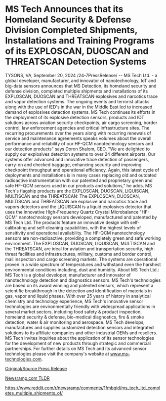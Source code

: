 # MS Tech Announces that its Homeland Security & Defense Division Completed Shipments, Installations and Training Programs of its EXPLOSCAN, DUOSCAN and THREATSCAN Detection Systems

TYSONS, VA, September 20, 2024 /24-7PressRelease/ -- MS Tech Ltd. - a global developer, manufacturer, and innovator of nanotechnology, IoT and big-data sensors announces that MS Detection, its homeland security and defense division, completed multiple shipments and installations of its EXPLOSCAN, DUOSCAN and THREATSCAN explosives and narcotics trace and vapor detection systems.  The ongoing events and terrorist attacks along with the use of IED's in the war in the Middle East led to increased demand of explosives detection systems. MS Tech continues its efforts in the deployment of its explosive detection sensors, products and IOT solutions across aviation security checkpoints, air cargo screening, border control, law enforcement agencies and critical infrastructure sites.  The recurring procurements over the years along with recurring renewals of service and maintenance agreements speaks volumes about the overall performance and reliability of our HF-QCM nanotechnology sensors and our detection products" says Doron Shalom, CEO.   "We are delighted to supply our explosives detection systems to over 24 different airports. Our systems offer advanced and innovative trace detection of passengers, carry-on and checked baggage, enhancing security and improving checkpoint throughput and operational efficiency. Again, this latest cycle of deployments and installations is in many cases replacing old and outdated radioactive instrumentation with our patented and proprietary green and safe HF-QCM sensors used in our products and solutions," he adds.  MS Tech's flagship products are the EXPLOSCAN, DUOSCAN, LIQUISCAN, MULTISCAN and the THREATSCAN: The EXPLOSCAN, DUOSCAN, MULTISCAN and THREATSCAN are explosive and narcotics trace and vapors detectors and the LIQUISCAN is a liquid explosives detector that uses the innovative High-Frequency Quartz Crystal Microbalance "HF-QCM" nanotechnology sensors developed, manufactured and patented by MS Tech Ltd. The products feature an innovative design with self-calibrating and self-cleaning capabilities, with the highest levels of sensitivity and operational availability. The HF-QCM nanotechnology sensors are non-radioactive, providing a completely green and safe working environment.  The EXPLOSCAN, DUOSCAN, LIQUISCAN, MULTISCAN and the THREATSCAN, are ideal for aviation and transportation security, high-threat facilities and infrastructures, military, customs and border control, mail inspection and cargo screening markets. The systems are operational proven in a wide spectrum of temperatures and withstand even the harshest environmental conditions including, dust and humidity.  About MS Tech Ltd.: MS Tech is a global developer, manufacturer and innovator of nanotechnology detection and diagnostics sensors. MS Tech's technologies are based on its award winning and patented sensors, which represent a scientific breakthrough in the detection and identification of materials in gas, vapor and liquid phases. With over 25 years of history in analytical chemistry and technology experience, MS Tech's innovative sensor technologies are environmentally friendly with widespread applications in several market sectors, including food safety & product inspection, homeland security & defense, bio-medical diagnostics, fire & smoke detection, water & air monitoring and aerospace. MS Tech develops, manufactures and supplies customized detection sensors and integrated solutions to its affiliate companies and other industrial OEMs and resellers.   MS Tech invites inquiries about the application of its sensor technologies for the development of new products through strategic and commercial partnerships. For further details on MS Tech and its advanced sensor technologies please visit the company's website at www.ms-technologies.com. 

[Original/Source Press Release](https://www.24-7pressrelease.com/press-release/514504/ms-tech-announces-that-its-homeland-security-defense-division-completed-shipments-installations-and-training-programs-of-its-exploscan-duoscan-and-threatscan-detection-systems)
                    

[Newsramp.com TLDR](None) 

https://www.reddit.com/r/newsramp/comments/1fmbqid/ms_tech_ltd_completes_multiple_shipments_of/